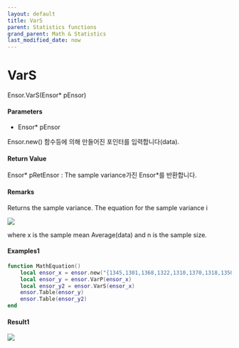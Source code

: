 ```yaml
---
layout: default
title: VarS
parent: Statistics functions
grand_parent: Math & Statistics
last_modified_date: now
---
```


# VarS

Ensor.VarS\(Ensor\* pEnsor\)

#### Parameters

* Ensor\* pEnsor

Ensor.new() 함수등에 의해 만들어진 포인터를 입력합니다(data).


#### Return Value

Ensor\* pRetEnsor : The sample variance가진 Ensor\*를 반환합니다.


#### Remarks

Returns the sample variance.
The equation for the sample variance i

![](./StatisticsAPI/VarSFunc.png)

where x is the sample mean Average(data) and n is the sample size.

#### Examples1

```lua
function MathEquation()
	local ensor_x = ensor.new("{1345,1301,1368,1322,1310,1370,1318,1350,1303,1299}")
	local ensor_y = ensor.VarP(ensor_x)
	local ensor_y2 = ensor.VarS(ensor_x)
	ensor.Table(ensor_y)
	ensor.Table(ensor_y2)
end
```

#### Result1

![](./StatisticsAPI/VarSResult.png)

